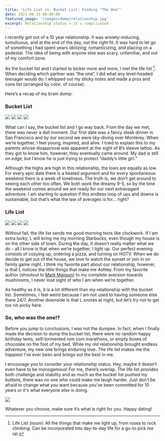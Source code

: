 ```yaml
---
title: 'Life List vs. Bucket List: Finding "The One"'
date: 2021-08-15 00:00:00
featured_image: '/images/demo/relationship.jpg'
excerpt: Relationship status = it's complicated
---
```


I recently got out of a 10 year relationship. It was anxiety-inducing, tumultuous, and at the end of the day, not the right fit. It was hard to let go of something I had spent years idolizing, romanticizing, and placing on a pedestal. The idea of being with anyone else was scary, unfamiliar, and out of my comfort zone.

As the bucket list and I started to bicker more and more, I met the life list [^1]. When deciding which partner was “the one”, I did what any level-headed teenager would do: I whipped out my sticky notes and made a pros and cons list (arranged by color, of course).

[^1]: Life List *(noun)*: All the things that make me light up, from roses to rock climbing. Can be incorporated into day-to-day life for a go-to pick me up.

Here’s a recap of my brain dump:

### Bucket List

<div class="gallery" data-columns="4">
   <img src="/images/demo/sky-dive.jpg">
   <img src="/images/demo/san-fran.jpg">
   <img src="/images/demo/cliff-jump.jpg">
   <img src="/images/demo/roller-coaster.jpg">
</div>

What can I say, the bucket list and I go way back. From the day we met, there was never a dull moment. Our first date was a fancy steak dinner in San Francisco and by our second we were sky-diving over Monterey. When we’re together, I feel young, inspired, and alive. I tried to explain this to my parents whose disapproval was apparent at the sight of B’s sleeve tattoo. As they got to know him, however, they eventually came around. My dad is still on edge, but I know he is just trying to protect “daddy’s little girl.” 

Although the highs are high in this relationship, the lows are equally as low. For every epic date there is a heated argument and for every spontaneous weekend there is a week of loneliness. The truth is, we don’t get around to seeing each other too often. We both work the dreamy 9-5, so by the time the weekend comes around we are ready for our next extravagant adventure. I am starting to question if this endless loop of ups and downs is sustainable, but that’s what the law of averages is for… right?

### Life List

<div class="gallery" data-columns="3">
   <img src="/images/demo/star-bucks.jpg">
   <img src="/images/demo/pizza-in.jpg">
   <img src="/images/demo/sunset-couple.jpg">
   <img src="/images/demo/game-night.jpg">
</div>

Without fail, the life list sends me good morning texts like clockwork. If I am extra lucky, L will bring me my morning Starbucks, even though my house is on the other side of town. During the day, it doesn’t really matter what we do - all I know is that when we’re together, I light up. Our perfect evening consists of cozying up, ordering a pizza, and turning on HGTV. When we do decide to get out of the house, we love to watch the sunset or join in on family game night. I think my favorite part about our relationship, however, is that L notices the little things that make me Ashley. From my favorite author (shoutout to [Mark Manson](https://markmanson.net/)) to my complete aversion towards mushrooms, I never lose sight of who I am when we’re together. 

As healthy as it is, it is a lot different than my relationship with the bucket list. Sometimes, I feel weird because I am not used to having someone else there 24/7. Another downside is that L snores at night, but let’s try not to get too nit-picky here.

### So, who was the one!?

Before you jump to conclusions, I was not the dumpee. In fact, when I finally made the decision to dump the bucket list, there were no random happy birthday texts, self-tormented rom com marathons, or empty boxes of chocolate on the foot of my bed. While my old relationship brought endless adventure, my new one brings enduring love. The life list makes me the happiest I’ve ever been and brings out the best in me.

I encourage you to consider your relationship status. Hey, maybe it doesn’t even have to be monogamous! For me, there’s overlap. The life list provides both challenge and stability and as much as the bucket list pushed my buttons, there was no one who could make me laugh harder. Just don’t be afraid to change what you want because you’ve been committed for 10 years or it's what everyone else is doing. 

![](/images/demo/happy-dating.jpg)

Whatever you choose, make sure it’s what is right for you. Happy dating!



